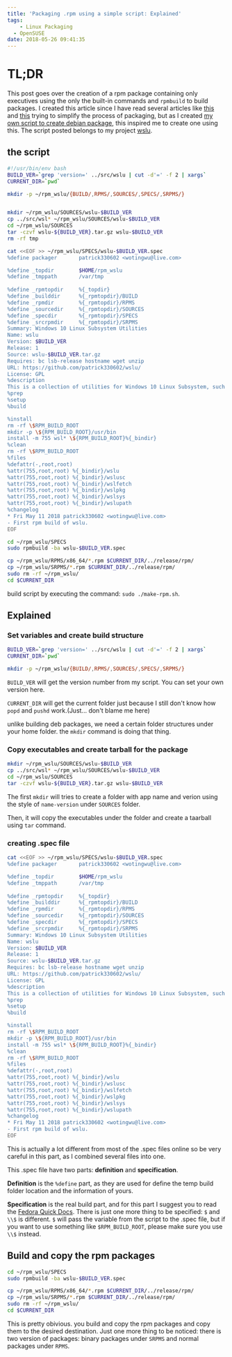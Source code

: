 ```yaml
---
title: 'Packaging .rpm using a simple script: Explained'
tags:
	- Linux Packaging
  - OpenSUSE
date: 2018-05-26 09:41:35
---
```


# TL;DR

This post goes over the creation of a rpm package containing only executives using the only the built-in commands and `rpmbuild` to build packages. I created this article since I have read several articles like [this](https://stackoverflow.com/questions/880227/what-is-the-minimum-i-have-to-do-to-create-an-rpm-file) and [this](https://eureka.ykyuen.info/2009/12/28/opensuse-build-a-rpm-package/) trying to simplify the process of packaging, but as I created [my own script to create debian package](https://www.patrickwu.ml/2018/05/25/make-deb-packing-simple/), this inspired me to create one using this. The script posted belongs to my project [wslu](https://github.com/patrick330602/wslu/blob/master/scripts/builder-rpm.sh).

<!--more-->

## the script

```bash make-rpm.sh
#!/usr/bin/env bash
BUILD_VER=`grep 'version=' ../src/wslu | cut -d'=' -f 2 | xargs`
CURRENT_DIR=`pwd`

mkdir -p ~/rpm_wslu/{BUILD/,RPMS/,SOURCES/,SPECS/,SRPMS/}


mkdir ~/rpm_wslu/SOURCES/wslu-$BUILD_VER
cp ../src/wsl* ~/rpm_wslu/SOURCES/wslu-$BUILD_VER
cd ~/rpm_wslu/SOURCES
tar -czvf wslu-${BUILD_VER}.tar.gz wslu-$BUILD_VER
rm -rf tmp

cat <<EOF >> ~/rpm_wslu/SPECS/wslu-$BUILD_VER.spec
%define packager       patrick330602 <wotingwu@live.com>

%define _topdir        $HOME/rpm_wslu
%define _tmppath       /var/tmp
 
%define _rpmtopdir     %{_topdir}
%define _builddir      %{_rpmtopdir}/BUILD
%define _rpmdir        %{_rpmtopdir}/RPMS
%define _sourcedir     %{_rpmtopdir}/SOURCES
%define _specdir       %{_rpmtopdir}/SPECS
%define _srcrpmdir     %{_rpmtopdir}/SRPMS
Summary: Windows 10 Linux Subsystem Utilities
Name: wslu
Version: $BUILD_VER
Release: 1
Source: wslu-$BUILD_VER.tar.gz
Requires: bc lsb-release hostname wget unzip
URL: https://github.com/patrick330602/wslu/
License: GPL
%description
This is a collection of utilities for Windows 10 Linux Subsystem, such as enabling sound in WSL or creating your favorite linux app shortcuts on Windows 10 Desktop. Requires Windows 10 Creators Update and higher.
%prep
%setup
%build

%install
rm -rf \$RPM_BUILD_ROOT
mkdir -p \${RPM_BUILD_ROOT}/usr/bin
install -m 755 wsl* \${RPM_BUILD_ROOT}%{_bindir}
%clean
rm -rf \$RPM_BUILD_ROOT
%files
%defattr(-,root,root)
%attr(755,root,root) %{_bindir}/wslu
%attr(755,root,root) %{_bindir}/wslusc
%attr(755,root,root) %{_bindir}/wslfetch
%attr(755,root,root) %{_bindir}/wslpkg
%attr(755,root,root) %{_bindir}/wslsys
%attr(755,root,root) %{_bindir}/wslupath
%changelog
* Fri May 11 2018 patrick330602 <wotingwu@live.com>
- First rpm build of wslu.
EOF

cd ~/rpm_wslu/SPECS
sudo rpmbuild -ba wslu-$BUILD_VER.spec

cp ~/rpm_wslu/RPMS/x86_64/*.rpm $CURRENT_DIR/../release/rpm/
cp ~/rpm_wslu/SRPMS/*.rpm $CURRENT_DIR/../release/rpm/
sudo rm -rf ~/rpm_wslu/
cd $CURRENT_DIR
```

build script by executing the command: `sudo ./make-rpm.sh`.

## Explained

### Set variables and create build structure

```bash
BUILD_VER=`grep 'version=' ../src/wslu | cut -d'=' -f 2 | xargs`
CURRENT_DIR=`pwd`

mkdir -p ~/rpm_wslu/{BUILD/,RPMS/,SOURCES/,SPECS/,SRPMS/}
```
`BUILD_VER` will get the version number from my script. You can set your own version here.

`CURRENT_DIR` will get the current folder just because I still don't know how `popd` and `pushd` work.(Just... don't blame me here)

unlike building deb packages, we need a certain folder structures under your home folder. the `mkdir` command is doing that thing.

### Copy executables and create tarball for the package

```bash
mkdir ~/rpm_wslu/SOURCES/wslu-$BUILD_VER
cp ../src/wsl* ~/rpm_wslu/SOURCES/wslu-$BUILD_VER
cd ~/rpm_wslu/SOURCES
tar -czvf wslu-${BUILD_VER}.tar.gz wslu-$BUILD_VER
```

The first `mkdir` will tries to create a folder with app name and verion using the style of `name-version` under `SOURCES` folder.

Then, it will copy the executables under the folder and create a taarball using `tar` command.

### creating .spec file

```bash
cat <<EOF >> ~/rpm_wslu/SPECS/wslu-$BUILD_VER.spec
%define packager       patrick330602 <wotingwu@live.com>

%define _topdir        $HOME/rpm_wslu
%define _tmppath       /var/tmp
 
%define _rpmtopdir     %{_topdir}
%define _builddir      %{_rpmtopdir}/BUILD
%define _rpmdir        %{_rpmtopdir}/RPMS
%define _sourcedir     %{_rpmtopdir}/SOURCES
%define _specdir       %{_rpmtopdir}/SPECS
%define _srcrpmdir     %{_rpmtopdir}/SRPMS
Summary: Windows 10 Linux Subsystem Utilities
Name: wslu
Version: $BUILD_VER
Release: 1
Source: wslu-$BUILD_VER.tar.gz
Requires: bc lsb-release hostname wget unzip
URL: https://github.com/patrick330602/wslu/
License: GPL
%description
This is a collection of utilities for Windows 10 Linux Subsystem, such as enabling sound in WSL or creating your favorite linux app shortcuts on Windows 10 Desktop. Requires Windows 10 Creators Update and higher.
%prep
%setup
%build

%install
rm -rf \$RPM_BUILD_ROOT
mkdir -p \${RPM_BUILD_ROOT}/usr/bin
install -m 755 wsl* \${RPM_BUILD_ROOT}%{_bindir}
%clean
rm -rf \$RPM_BUILD_ROOT
%files
%defattr(-,root,root)
%attr(755,root,root) %{_bindir}/wslu
%attr(755,root,root) %{_bindir}/wslusc
%attr(755,root,root) %{_bindir}/wslfetch
%attr(755,root,root) %{_bindir}/wslpkg
%attr(755,root,root) %{_bindir}/wslsys
%attr(755,root,root) %{_bindir}/wslupath
%changelog
* Fri May 11 2018 patrick330602 <wotingwu@live.com>
- First rpm build of wslu.
EOF
```

This is actually a lot different from most of the .spec files online so be very careful in this part, as I combined several files into one.

This .spec file have two parts: **definition** and **specification**.

**Definition** is the `%define` part, as they are used for define the temp build folder location and the information of yours.

**Specification** is the real build part, and for this part I suggest you to read the [Fedora Quick Docs](https://docs.fedoraproject.org/quick-docs/en-US/creating-rpm-packages.html#con_rpm-spec-file-overview). There is just one more thing to be specified: `$` and `\\$` is different. `$` will pass the variable from the script to the .spec file, but if you want to use something like `$RPM_BUILD_ROOT`, please make sure you use `\\$` instead.


## Build and copy the rpm packages

```bash
cd ~/rpm_wslu/SPECS
sudo rpmbuild -ba wslu-$BUILD_VER.spec

cp ~/rpm_wslu/RPMS/x86_64/*.rpm $CURRENT_DIR/../release/rpm/
cp ~/rpm_wslu/SRPMS/*.rpm $CURRENT_DIR/../release/rpm/
sudo rm -rf ~/rpm_wslu/
cd $CURRENT_DIR
```

This is pretty obivious. you build and copy the rpm packages and copy them to the desired destination. Just one more thing to be noticed: there is two version of packages: binary packages under `SRPMS` and normal packages under `RPMS`.
